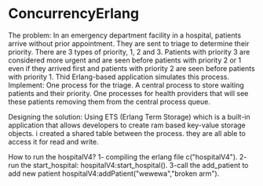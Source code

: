 # ConcurrencyErlang
The problem:
In an emergency department facility in a hospital, patients arrive without prior appointment. They are sent to triage to determine
their priority. There are 3 types of priority, 1, 2 and 3. Patients with priority 3 are considered more urgent and are seen before
patients with priority 2 or 1 even if they arrived first and patients with priority 2 are seen before patients with priority 1.
Thid Erlang-based application simulates this process. Implement:
One process for the triage.
A central process to store waiting patients and their priority.
One processes for health providers that will see these patients removing them from the central process queue.

Designing the solution:
Using ETS (Erlang Term Storage) which is a built-in application that allows developers to create ram based key-value storage objects.
i created a shared table between the process. they are all able to access it for read and write. 

How to run the hospitalV4?
1- compiling the erlang file
     c("hospitalV4").
2- run the start_hospital:
    hospitalV4:start_hospital().
3-call the add_patient to add new patient 
    hospitalV4:addPatient("wewewa","broken arm").
    
